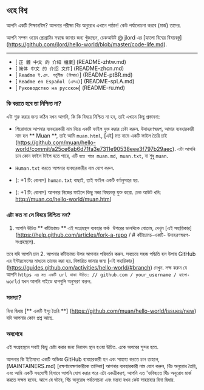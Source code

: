 ## ওহে বিশ্ব

আপনি একটি শিক্ষানবিস? আপনার পরীক্ষা খিঁচ অনুরোধ এখানে পাঠান! কেউ পর্যালোচনা করবে (মার্জ) তাদের.

আপনি সম্পদ ওয়েব প্রোগ্রামিং সম্বন্ধে জানার জন্য খুঁজছেন, চেকআউট @ jlord এর [হ্যালো বিশ্বের বিষয়বস্তু] (https://github.com/jlord/hello-world/blob/master/code-life.md).

---

- [ `正 體 中文 的 介紹 檔案`] (README-zhtw.md)
- [ `简体 中文 的 介绍 文件`] (README-zhcn.md)
- [ `Readme ই.এম. পর্তুগীজ (বিআর)`] (README-ptBR.md)
- [ `Readme en Español (এলএ)`] (README-spLA.md)
- [ `Руководство на русском`] (README-ru.md)

### কি করতে হবে তা নিশ্চিত না?

এটা শুরু করার জন্য কঠিন যখন আপনি, কি কি বিষয়ে নিশ্চিত না হন, তাই এখানে কিছু প্রস্তাবনা:

- শিরোনামে আপনার ব্যবহারকারী নাম দিয়ে একটি ফাইল যুক্ত করার চেষ্টা করুন. উদাহরণস্বরূপ, আমার ব্যবহারকারী নাম হল ** Muan **, তাই আমি `muan.html`, [এই] মত নামে একটি ফাইল তৈরি চাই (https://github.com/muan/hello-world/commit/a25ce6ab6d71fa3e7311e90538eee3f797b29aec). এটা আপনি চান কোন ফাইল টাইপ হতে পারে, এটি `হতে পারে muan.md`,` muan.txt`, বা শুধু `muan`.

- `Human.txt` করতে আপনার ব্যবহারকারীর নাম যোগ করুন.

- (: +1 টি: বোনাস) `human.txt` বাছাই, তাই ফাইল একটি বর্ণানুসারে হয়.

- (: +1 টি: বোনাস) আপনার নিজের ফাইলে কিছু মজা বিষয়বস্তু যুক্ত করো. চেক আউট খনি: http://muan.co/hello-world/muan.html

### এটা কত না সে বিষয়ে নিশ্চিত নন?

1. আপনি উচিত ** কাঁটাচামচ ** এই সংগ্রহস্থল ব্যবহার <kbd> ফর্ক </kbd> উপরের ডানদিকে বোতাম, দেখুন [এই সহায়িকার] (https://help.github.com/articles/fork-a-repo / # কাঁটাচামচ-একটি- উদাহরণস্বরূপ-সংগ্রহস্থলে).

তবে যদি আপনি চান 2. আপনার কাঁটাচামচ উপর আপনার পরিবর্তন করুন. সবচেয়ে সহজ পদ্ধিতি হল উপায় GitHub এর ইন্টারফেসের মাধ্যমে তাদের করা হয়. বিস্তারিত জানার জন্য [এই সহায়িকার] (https://guides.github.com/activities/hello-world/#branch) দেখুন. লক্ষ করুন যে আপনি `https এর মত একটি url থাকা উচিত: // github.com / your_username / হ্যালো-world` যখন আপনি গাইডে ধাপগুলি অনুসরণ করুন.

### সমস্যা?

বিনা দ্বিধায় [** একটি ইস্যু তৈরি **] (https://github.com/muan/hello-world/issues/new) যদি আপনার কোন প্রশ্ন আছে.

### অবশেষে

এই সংগ্রহস্থলে সবাই কিছু চেষ্টা করার জন্য নিরাপদ স্থান হওয়া উচিত. একে অপরের সুন্দর হতে.

আপনার কি ইতিমধ্যে একটি অভিজ্ঞ GitHub ব্যবহারকারী হন এবং সাহায্য করতে চান তাহলে, (MAINTAINERS.md) [রক্ষণাবেক্ষণকারীকে তালিকা] আপনার ব্যবহারকারী নাম যোগ করুন, খিঁচ অনুরোধ তৈরি, এবং আমি একটি সহযোগী হিসাবে আপনি যোগ করার পরে এটা একত্রীকরণ, আপনি এত 'ভবিষ্যতে খিঁচ অনুরোধ মার্জ করতে সক্ষম হবেন. আগে যে ঘটবে, খিঁচ অনুরোধ পর্যালোচনা এবং মন্তব্য যখন কেউ সাহায্যের বিনা দ্বিধায়.
